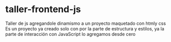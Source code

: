 # taller-frontend-js
Taller de js agregandole dinamismo a un proyecto maquetado con htmly css
Es un proyecto ya creado solo con por la parte de estructura y estilos, ya la parte de interacción con JavaScript lo agregamos desde cero
